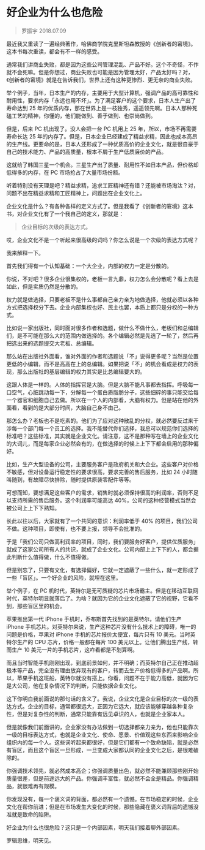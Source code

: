 # 好企业为什么也危险

> 罗振宇 2018.07.09

最近我又重读了一遍经典著作，哈佛商学院克里斯坦森教授的《创新者的窘境》。这本书每次重读，都会有不一样的感受。

通常我们讲商业失败，都是因为这些公司管理混乱、产品不好。这个不奇怪，不作就不会死嘛。但是你想过，商业失败也可能是因为管理太好，产品太好吗？对，《创新者的窘境》就是在告诉我们，世界上还有这种更惨烈、更无奈的商业失败。

举个例子，当年，日本生产的内存，主要用于大型计算机，强调产品的高可靠性和耐用性，要求内存「永远也用不坏」。为了满足客户的这个要求，日本人生产出了寿命达到 25 年的优质内存，那在世界上是一枝独秀，遥遥领先啊。日本人那种死磕工艺的精神，你懂的，他们能做到、善于做到、也崇尚做到。

但是，后来 PC 机出现了。没人会把一台 PC 机用上 25 年，所以，市场不再需要寿命长达 25 年的内存了。但是，日本企业已经建成了精益求精，因此也成本高昂的生产线。更要命的是，日本人还形成了一种优质高价的企业文化，就是很自豪于自己的技术能力、产品的高质量，根本不屑于生产低质廉价的产品。

这就给了韩国三星一个机会。三星生产出了质量、耐用性不如日本产品，但价格却低得多的内存，在 PC 市场抢占了大量市场份额。

听着特别没有天理是吧？精益求精，追求工匠精神还有错？还能被市场淘汰？对，问题不出在精益求精和工匠精神上，问题出在企业文化上。

企业文化是什么？有各种各样的定义方式了。但是我看了《创新者的窘境》这本书，对企业文化有了一个我自己的定义，那就是：

> 企业目标的次级的表达方式。

哎，企业文化不是一个听起来很高级的词吗？你怎么说是一个次级的表达方式呢？

我来解释一下。

首先我们得有一个认知基础：一个大企业，内部的权力一定是分散的。

你说，不对吧？很多企业很集权的，老板一言九鼎，权力怎么会分散呢？看上去是如此，但是实质仍然是分散的。

权力就是做选择，只要老板不是什么事都自己亲力亲为地做选择，他就必须以各种方式把选择权分下去。企业内部集权也好、民主也罢，本质上都只是分权的一种方式。

比如说一家出版社，同时面对很多作者和选题，做什么不做什么，老板们和总编辑们，是不可能在那么大的范围内做选择的。各个编辑必然是先选了一轮了，然后再把选出来的选题提交大老板、总编辑。

那么站在出版社外面看，谁对外面的作者和选题说「不」说得更多呢？当然是位置更低的小编辑，而不是高高在上的总编辑。如果把说「不」的机会看成是权力的表现，那么出版社的基层编辑的权力其实是比总编辑要大的。

这跟人体是一样的。人体的指挥官是大脑。但是大脑不能凡事都去指挥。呼吸每一口空气，心脏跳动每一下，分解每一个蛋白质脂肪分子，这些细碎的事只能交给每一个器官和细胞自己去做。所以在一个人的内部看，大脑有权力。但是站在他的外面看，看到的是大部分时间，大脑自己身不由己。

那怎么办？老板也不是吃素的。他们为了应对这种散乱的分权，就必然要反过来干涉每一个部门每一个员工的选择。我不能替代你们选择，我总可以规范你们选择的标准吧？这些标准，其实就是企业文化。请注意，这不是那种写在墙上的企业文化的大词儿，而是每家企业必然会有的，在做选择的时候上上下下都会启用的那种偏好。

比如，生产大型设备的公司，主要服务客户是政府机关和大企业。这些客户对价格不敏感，但对设备运行稳定性的要求很高，要求完善的售后服务，比如 24 小时随叫随到，有故障尽快排除，随时提供原装零配件等等。

可想而知，要想满足这些客户的需求，销售时就必须保持很高的利润率，否则不足以支持所需的售后服务。这个利润率可能高达 40%，公司的这种经营模式当然会被公司上上下下熟知。

长此以往以后，大家就有了一个共同的意识：利润率低于 40% 的项目，我们公司不做。这种项目，即使有，也不要上报，领导不会批准的。

于是「我们公司只做高利润率的项目，同时，我们要服务好客户，提供优质服务」就成了这家公司所有人的共识，就成了企业文化。公司内部上上下下的人，都会据此判断什么值得做，什么不值得做。

但是别忘了，只要有文化，有选择偏好，它就一定遮蔽了一些什么，就一定形成了一些「盲区」。一个好企业的风险，就埋在这里。

举个例子，在 PC 机时代，英特尔是无可质疑的芯片市场霸主。但是在移动互联网时代，英特尔明显就落后了。为啥？就因为它的企业文化遮蔽了它的视野，它看不到，那些盲区里的机会。

苹果推出第一代 iPhone 手机时，乔布斯首先找到的是英特尔，请他们生产 iPhone 手机芯片。对英特尔来说，生产这种芯片没有什么技术上的障碍，唯一的问题是价格，苹果对 iPhone 手机的芯片报价太便宜，每片只有 10 美元。当时英特尔生产的 CPU 芯片，价格一般都在每片 100 美元以上。让他们腾出生产线，转而生产 10 美元一片的手机芯片，这咋看都是不划算啊。

而且当时智能手机刚刚出现，到底前景如何，并不明确；而英特尔自己正在推动超极本等产品，完全没有理由放弃现有的客户，转而去生产价格低得多的产品啊。所以，苹果手机这班船，英特尔就没有搭上。你看，问题不在于能力高低，就因为它是大公司，他在复杂情况下的判断，只能依据企业文化。

这下你明白我前面说的那句话的含义了。我说，企业文化是企业目标的次一级的表达方式。企业的目标，通常都很远大，正因为它远大，就应该能够穿越各种复杂性，但是对复杂性的判断，通常只能靠有远见卓识的人，也就是企业家本人。

但是就像我们前面讲的，企业家没有办法做到一切选择都亲力亲为，他也只能靠次一级的目标表达方式，也就是企业文化、使命、愿景、价值观这些东西来影响企业组织内的每一个人。这些词听起来都很好，但是它们都有一个致命缺陷，就是必然有盲区，而且这个盲区一旦形成，一旦变成大家都认同的企业文化之后，是很难破除的。

你强调技术领先，就必然成本高企；你强调质量出色，就必然不能兼顾那些刚开始质量很差，但是前途远大的产品。你强调丰富性，就必然不会全是精品。你强调精品，就很难再有规模。

你发现没有，每一个褒义词的背面，都必然有一个遗憾。在市场稳定的时候，企业文化在帮你前进；但是在市场发生大变化的时候，那些隐藏在褒义词背后的遗憾没准就是致命的陷阱。

好企业为什么也很危险？这只是一个内部因素，明天我们接着聊外部因素。

罗辑思维，明天见。